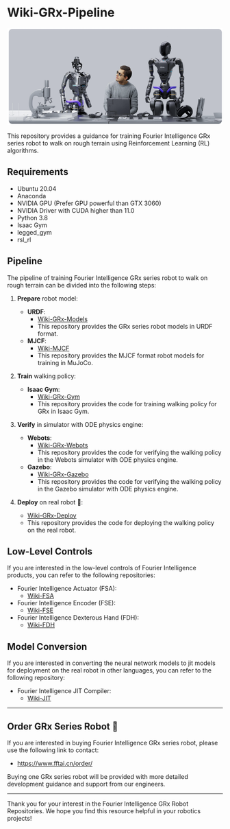 # Wiki-GRx-Pipeline

![](pictures/7.png)

This repository provides a guidance for training Fourier Intelligence GRx series robot to walk on rough terrain using Reinforcement Learning (RL) algorithms.

## Requirements

- Ubuntu 20.04
- Anaconda
- NVIDIA GPU (Prefer GPU powerful than GTX 3060)
- NVIDIA Driver with CUDA higher than 11.0
- Python 3.8
- Isaac Gym
- legged_gym
- rsl_rl

## Pipeline

The pipeline of training Fourier Intelligence GRx series robot to walk on rough terrain can be divided into the following steps:

1. **Prepare** robot model:
    - **URDF**:
        - [Wiki-GRx-Models](https://github.com/FFTAI/wiki-grx-models)
        - This repository provides the GRx series robot models in URDF format.
    - **MJCF**:
        - [Wiki-MJCF](https://github.com/FFTAI/wiki-mjcf)
        - This repository provides the MJCF format robot models for training in MuJoCo.

2. **Train** walking policy:
    - **Isaac Gym**:
        - [Wiki-GRx-Gym](https://github.com/FFTAI/wiki-grx-gym)
        - This repository provides the code for training walking policy for GRx in Isaac Gym.

3. **Verify** in simulator with ODE physics engine:
    - **Webots**:
        - [Wiki-GRx-Webots](https://github.com/FFTAI/wiki-grx-webots)
        - This repository provides the code for verifying the walking policy in the Webots simulator with ODE physics engine.
    - **Gazebo**:
        - [Wiki-GRx-Gazebo](https://github.com/FFTAI/wiki-grx-gazebo)
        - This repository provides the code for verifying the walking policy in the Gazebo simulator with ODE physics engine.

4. **Deploy** on real robot 🤖:
    - [Wiki-GRx-Deploy](https://github.com/FFTAI/wiki-grx-deploy)
    - This repository provides the code for deploying the walking policy on the real robot.

## Low-Level Controls

If you are interested in the low-level controls of Fourier Intelligence products,
you can refer to the following repositories:

- Fourier Intelligence Actuator (FSA):
    - [Wiki-FSA](https://github.com/FFTAI/wiki-fsa)
- Fourier Intelligence Encoder (FSE):
    - [Wiki-FSE](https://github.com/FFTAI/wiki-fse)
- Fourier Intelligence Dexterous Hand (FDH):
    - [Wiki-FDH](https://github.com/FFTAI/wiki-fdh)

## Model Conversion

If you are interested in converting the neural network models to jit models for deployment on the real robot in other languages,
you can refer to the following repository:

- Fourier Intelligence JIT Compiler:
    - [Wiki-JIT](https://github.com/FFTAI/wiki-jit)

---

## Order GRx Series Robot 🛒

If you are interested in buying Fourier Intelligence GRx series robot, please use the following link to contact:

- https://www.fftai.cn/order/

Buying one GRx series robot will be provided with more detailed development guidance and support from our engineers.

---

Thank you for your interest in the Fourier Intelligence GRx Robot Repositories.
We hope you find this resource helpful in your robotics projects!